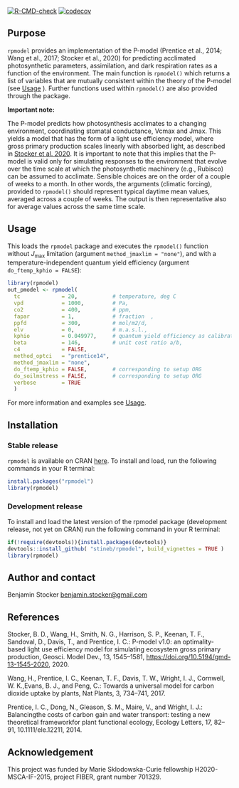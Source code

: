 [![R-CMD-check](https://github.com/computationales/rpmodel/workflows/R-CMD-check/badge.svg)](https://github.com/computationales/rpmodel/actions)
[![codecov](https://codecov.io/gh/bluegreen-labs/rpmodel/branch/master/graph/badge.svg?token=7bImDR3uCT)](https://codecov.io/gh/bluegreen-labs/rpmodel)

## Purpose

`rpmodel` provides an implementation of the P-model (Prentice et al., 2014; Wang et al., 2017; Stocker et al., 2020) for predicting acclimated photosynthetic parameters, assimilation, and dark respiration rates as a function of the environment. The main function is `rpmodel()` which returns a list of variables that are mutually consistent within the theory of the P-model (see [Usage](./articles/usage.html) ). Further functions used within `rpmodel()` are also provided through the package.

**Important note:**

The P-model predicts how photosynthesis acclimates to a changing environment, coordinating stomatal conductance, Vcmax and Jmax. This yields a model that has the form of a light use efficiency model, where gross primary production scales linearly with absorbed light, as described in [Stocker et al. 2020](https://doi.org/10.5194/gmd-13-1545-2020). It is important to note that this implies that the P-model is valid only for simulating responses to the environment that evolve over the time scale at which the photosynthetic machinery (e.g., Rubisco) can be assumed to acclimate. Sensible choices are on the order of a couple of weeks to a month. In other words, the arguments (climatic forcing), provided to `rpmodel()` should represent typical daytime mean values, averaged across a couple of weeks. The output is then representative also for average values across the same time scale.


## Usage

This loads the `rpmodel` package and executes the `rpmodel()` function without $J_{\text{max}}$ limitation (argument `method_jmaxlim = "none"`), and with a temperature-independent quantum yield efficiency (argument `do_ftemp_kphio = FALSE`):
```r
library(rpmodel)
out_pmodel <- rpmodel( 
  tc             = 20,           # temperature, deg C
  vpd            = 1000,         # Pa,
  co2            = 400,          # ppm,
  fapar          = 1,            # fraction  ,
  ppfd           = 300,          # mol/m2/d,
  elv            = 0,            # m.a.s.l.,
  kphio          = 0.049977,     # quantum yield efficiency as calibrated for setup ORG by Stocker et al. 2020 GMD,
  beta           = 146,          # unit cost ratio a/b,
  c4             = FALSE,
  method_optci   = "prentice14",
  method_jmaxlim = "none",
  do_ftemp_kphio = FALSE,        # corresponding to setup ORG
  do_soilmstress = FALSE,        # corresponding to setup ORG
  verbose        = TRUE
  )
```

For more information and examples see [Usage](articles/usage.html).

## Installation

### Stable release
`rpmodel` is available on CRAN [here](https://CRAN.R-project.org/package=rpmodel). To install and load, run the following commands in your R terminal:

```r
install.packages("rpmodel")
library(rpmodel)
```

### Development release
To install and load the latest version of the rpmodel package (development release, not yet on CRAN) run the following command in your R terminal:

```r
if(!require(devtools)){install.packages(devtools)}
devtools::install_github( "stineb/rpmodel", build_vignettes = TRUE )
library(rpmodel)
```

## Author and contact

Benjamin Stocker
benjamin.stocker@gmail.com

## References

Stocker, B. D., Wang, H., Smith, N. G., Harrison, S. P., Keenan, T. F., Sandoval, D., Davis, T., and Prentice, I. C.: P-model v1.0: an optimality-based light use efficiency model for simulating ecosystem gross primary production, Geosci. Model Dev., 13, 1545–1581, https://doi.org/10.5194/gmd-13-1545-2020, 2020.

Wang, H., Prentice, I. C., Keenan, T. F., Davis, T. W., Wright, I. J., Cornwell, W. K.,Evans, B. J., and Peng, C.:  Towards a universal model for carbon dioxide uptake by plants, Nat Plants, 3, 734–741, 2017.

Prentice,  I. C.,  Dong,  N.,  Gleason,  S. M.,  Maire,  V.,  and Wright,  I. J.:  Balancingthe costs of carbon gain and water transport:  testing a new theoretical frameworkfor  plant  functional  ecology, Ecology  Letters,  17,  82–91, 10.1111/ele.12211, 2014.

## Acknowledgement

This project was funded by Marie Sklodowska-Curie fellowship H2020-MSCA-IF-2015, project FIBER, grant number 701329.

